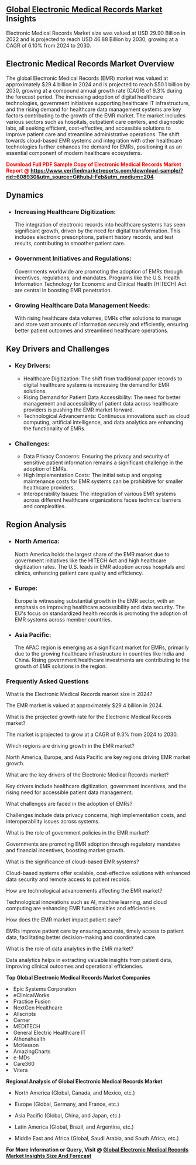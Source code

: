 <h2><a href="https://www.verifiedmarketreports.com/download-sample/?rid=608930&amp;utm_source=GithubJ&amp;utm_medium=204" target="_blank">Global Electronic Medical Records Market</a> Insights</h2><p>Electronic Medical Records Market size was valued at USD 29.90 Billion in 2022 and is projected to reach USD 46.88 Billion by 2030, growing at a CAGR of 6.10% from 2024 to 2030.</p><p> <h2>Electronic Medical Records Market Overview</h2> <p>The global Electronic Medical Records (EMR) market was valued at approximately $29.4 billion in 2024 and is projected to reach $50.1 billion by 2030, growing at a compound annual growth rate (CAGR) of 9.3% during the forecast period. The increasing adoption of digital healthcare technologies, government initiatives supporting healthcare IT infrastructure, and the rising demand for healthcare data management systems are key factors contributing to the growth of the EMR market. The market includes various sectors such as hospitals, outpatient care centers, and diagnostic labs, all seeking efficient, cost-effective, and accessible solutions to improve patient care and streamline administrative operations. The shift towards cloud-based EMR systems and integration with other healthcare technologies further enhances the demand for EMRs, positioning it as an essential component of modern healthcare ecosystems.</p> <p><strong><p><span class=""><span style="color: #ff0000;"><strong>Download Full PDF Sample Copy of Electronic Medical Records Market Report</strong> @ </span><a href="https://www.verifiedmarketreports.com/download-sample/?rid=608930&amp;utm_source=GithubJ-Feb&amp;utm_medium=204" target="_blank">https://www.verifiedmarketreports.com/download-sample/?rid=608930&amp;utm_source=GithubJ-Feb&amp;utm_medium=204</a></span></p></strong></p> <h2>Dynamics</h2> <ul> <li><h3>Increasing Healthcare Digitization:</h3> The integration of electronic records into healthcare systems has seen significant growth, driven by the need for digital transformation. This includes electronic prescriptions, patient history records, and test results, contributing to smoother patient care.</li> <li><h3>Government Initiatives and Regulations:</h3> Governments worldwide are promoting the adoption of EMRs through incentives, regulations, and mandates. Programs like the U.S. Health Information Technology for Economic and Clinical Health (HITECH) Act are central in boosting EMR penetration.</li> <li><h3>Growing Healthcare Data Management Needs:</h3> With rising healthcare data volumes, EMRs offer solutions to manage and store vast amounts of information securely and efficiently, ensuring better patient outcomes and streamlined healthcare operations.</li> </ul> <h2>Key Drivers and Challenges</h2> <ul> <li><h3>Key Drivers:</h3> <ul> <li>Healthcare Digitization: The shift from traditional paper records to digital healthcare systems is increasing the demand for EMR solutions.</li> <li>Rising Demand for Patient Data Accessibility: The need for better management and accessibility of patient data across healthcare providers is pushing the EMR market forward.</li> <li>Technological Advancements: Continuous innovations such as cloud computing, artificial intelligence, and data analytics are enhancing the functionality of EMRs.</li> </ul> </li> <li><h3>Challenges:</h3> <ul> <li>Data Privacy Concerns: Ensuring the privacy and security of sensitive patient information remains a significant challenge in the adoption of EMRs.</li> <li>High Implementation Costs: The initial setup and ongoing maintenance costs for EMR systems can be prohibitive for smaller healthcare providers.</li> <li>Interoperability Issues: The integration of various EMR systems across different healthcare organizations faces technical barriers and complexities.</li> </ul> </li> </ul> <h2>Region Analysis</h2> <ul> <li><h3>North America:</h3> North America holds the largest share of the EMR market due to government initiatives like the HITECH Act and high healthcare digitization rates. The U.S. leads in EMR adoption across hospitals and clinics, enhancing patient care quality and efficiency.</li> <li><h3>Europe:</h3> Europe is witnessing substantial growth in the EMR sector, with an emphasis on improving healthcare accessibility and data security. The EU's focus on standardized health records is promoting the adoption of EMR systems across member countries.</li> <li><h3>Asia Pacific:</h3> The APAC region is emerging as a significant market for EMRs, primarily due to the growing healthcare infrastructure in countries like India and China. Rising government healthcare investments are contributing to the growth of EMR solutions in the region.</li> </ul> <h3>Frequently Asked Questions</h3> <p>What is the Electronic Medical Records market size in 2024?</p> <p>The EMR market is valued at approximately $29.4 billion in 2024.</p> <p>What is the projected growth rate for the Electronic Medical Records market?</p> <p>The market is projected to grow at a CAGR of 9.3% from 2024 to 2030.</p> <p>Which regions are driving growth in the EMR market?</p> <p>North America, Europe, and Asia Pacific are key regions driving EMR market growth.</p> <p>What are the key drivers of the Electronic Medical Records market?</p> <p>Key drivers include healthcare digitization, government incentives, and the rising need for accessible patient data management.</p> <p>What challenges are faced in the adoption of EMRs?</p> <p>Challenges include data privacy concerns, high implementation costs, and interoperability issues across systems.</p> <p>What is the role of government policies in the EMR market?</p> <p>Governments are promoting EMR adoption through regulatory mandates and financial incentives, boosting market growth.</p> <p>What is the significance of cloud-based EMR systems?</p> <p>Cloud-based systems offer scalable, cost-effective solutions with enhanced data security and remote access to patient records.</p> <p>How are technological advancements affecting the EMR market?</p> <p>Technological innovations such as AI, machine learning, and cloud computing are enhancing EMR functionalities and efficiencies.</p> <p>How does the EMR market impact patient care?</p> <p>EMRs improve patient care by ensuring accurate, timely access to patient data, facilitating better decision-making and coordinated care.</p> <p>What is the role of data analytics in the EMR market?</p> <p>Data analytics helps in extracting valuable insights from patient data, improving clinical outcomes and operational efficiencies.</p> </p><p><strong>Top Global Electronic Medical Records Market Companies</strong></p><div data-test-id=""><p><li>Epic Systems Corporation</li><li> eClinicalWorks</li><li> Practice Fusion</li><li> NextGen Healthcare</li><li> Allscripts</li><li> Cerner</li><li> MEDITECH</li><li> General Electric Healthcare IT</li><li> Athenahealth</li><li> McKesson</li><li> AmazingCharts</li><li> e-MDs</li><li> Care360</li><li> Vitera</li></p><div><strong>Regional Analysis of&nbsp;Global Electronic Medical Records Market</strong></div><ul><li dir="ltr"><p dir="ltr">North America&nbsp;(Global, Canada, and Mexico, etc.)</p></li><li dir="ltr"><p dir="ltr">Europe (Global, Germany, and France, etc.)</p></li><li dir="ltr"><p dir="ltr">Asia Pacific&nbsp;(Global, China, and Japan, etc.)</p></li><li dir="ltr"><p dir="ltr">Latin America&nbsp;(Global, Brazil, and Argentina, etc.)</p></li><li dir="ltr">Middle East and Africa&nbsp;(Global, Saudi Arabia, and South Africa, etc.)</li></ul><p><strong>For More Information or Query, Visit @&nbsp;</strong><strong><a href="https://www.verifiedmarketreports.com/product/electronic-medical-records-market/?utm_source=GithubJ&amp;utm_medium=204" target="_blank">Global Electronic Medical Records Market Insights Size And Forecast</a></strong></p></div>
